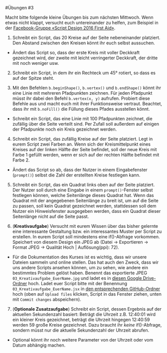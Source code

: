#Übungen #3

Macht bitte folgende kleine Übungen bis zum nächsten Mittwoch. Wenn etwas nicht klappt, versucht euch untereinander zu helfen, zum Beispiel in der [Facebook-Gruppe «Script Design 2016 First Aid»](https://www.facebook.com/groups/1760227230910812/).

1. Schreibt ein Script, das 20 Kreise auf der Seite nebeneinander platziert. Den Abstand zwischen den Kreisen könnt ihr euch selbst aussuchen.

  * Ändert das Script so, dass der erste Kreis mit voller Deckkraft gezeichnet wird, der zweite mit leicht verringerter Deckkraft, der dritte mit noch weniger usw.

2. Schreibt ein Script, in dem ihr ein Rechteck um 45° rotiert, so dass es auf der Spitze steht.

3. Mit den Befehlen `b.beginShape()`, `b.vertex()` und `b.endShape()` könnt ihr eine Linie mit mehreren Pfadpunkten zeichnen. Für jeden Pfadpunkt müsst ihr dabei den Befehl `b.vertex(x, y)` aufrufen. Probiert diese Befehle aus und macht euch mit ihrer Funktionsweise vertraut. Beachtet, dass ihr mit `b.noFill()` die Füllung dieses Pfades ausstellen könnt.

  * Schreibt ein Script, das eine Linie mit 100 Pfadpunkten zeichnet, die zufällig über die Seite verteilt sind. Per Zufall soll außerdem auf einigen der Pfadpunkte noch ein Kreis gezeichnet werden.

4. Schreibt ein Script, das zufällig Kreise auf der Seite platziert. Legt in eurem Script zwei Farben an. Wenn sich der Kreismittelpunkt eines Kreises auf der linken Hälfte der Seite befindet, soll der neue Kreis mit Farbe 1 gefüllt werden, wenn er sich auf der rechten Hälfte befindet mit Farbe 2.

  * Ändert das Script so ab, dass der Nutzer in einem Eingabefenster (`prompt()`) selbst die Zahl der erstellten Kreise festlegen kann.

5. Schreibt ein Script, das ein Quadrat links oben auf der Seite platziert. Der Nutzer soll durch eine Eingabe in einem `prompt()`-Fenster selbst festlegen können, welche Seitenlänge dieses Quadrat hat. Wenn das Quadrat mit der angegebenen Seitenlänge zu breit ist, um auf die Seite zu passen, soll kein Quadrat gezeichnet werden, stattdessen soll dem Nutzer ein Hinweisfenster ausgegeben werden, dass ein Quadrat dieser Seitenlänge nicht auf die Seite passt.

6. (**Kreativaufgabe**) Versucht mit eurem Wissen über das bisher gelernte eine interessante Gestaltung bzw. ein interessantes Muster per Script zu erstellen. In eurem Script soll mindestens eine if()-Abfrage vorkommen. Speichert von diesem Design ein JPEG ab (Datei -> Exportieren -> Format JPEG -> Qualität Hoch | Auflösung(ppi): 72).

  * Für die Dokumentation des Kurses ist es wichtig, dass wir unsere Dateien sammeln und online stellen. Das hat auch den Zweck, dass wir uns andere Scripts ansehen können, um zu sehen, wie andere ein bestimmtes Problem gelöst haben. Benennt das exportierte JPEG `03_Kreativaufgabe_EuerName.jpg` und ladet es in [diesen Google Drive-Ordner](https://drive.google.com/open?id=0B6USBbEchpCkaEN0cHBITGVTZnM) hoch. Ladet euer Script bitte mit der Benennung `03_Kreativaufgabe_EuerName.jsx` in [den entsprechenden GitHub-Ordner](https://github.com/typografie-haw-hamburg/Typografie-programmieren/tree/master/Uebungen/Loesungen) hoch (oben auf `Upload files` klicken, Script in das Fenster ziehen, unten mit `Commit changes` abspeichern).

7. (**Optionale Zusatzaufgabe**) Schreibt ein Script, dessen Ergebnis auf der aktuellen Sekundenzahl basiert: Beträgt die Uhrzeit z.B. 12:40:01 wird ein kleiner Kreis gezeichnet, beträgt die Uhrzeit hingegen 12:40:59 werden 59 große Kreise gezeichnet. Dazu braucht ihr *keine* if()-Abfrage, sondern müsst nur die aktuelle Sekundenzahl der Uhrzeit abrufen.

  * Optional könnt ihr noch weitere Parameter von der Uhrzeit oder vom Datum abhängig machen.
